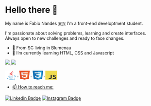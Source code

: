# Hello there 👋

My name is Fabio Nandes 🇧🇷
I'm a front-end developtment student.

I'm passionate about solving problems, learning and create interfaces.
Always open to new challenges and ready to face changes.


- 📍 From SC living in Blumenau
- 🌱 I’m currently learning HTML, CSS and Javascript


<div>
  <a href="https://github.com/victormacleury">
  <img height="150em" src="https://github-readme-stats.vercel.app/api?username=victormacleury&show_icons=true&theme=dark&include_all_commits=true&count_private=true"/>
  <img height="150em" src="https://github-readme-stats.vercel.app/api/top-langs/?username=victormacleury&layout=compact&langs_count=7&theme=dark"/>
</div>

<div style="display: inline_block"><br>
  <img align="center" alt="fabio-Python" height="30" width="40" src="https://raw.githubusercontent.com/devicons/devicon/master/icons/java/java-original.svg">
  <img align="center" alt="fabio-HTML" height="30" width="40" src="https://raw.githubusercontent.com/devicons/devicon/master/icons/html5/html5-original.svg">
  <img align="center" alt="fabio-CSS" height="30" width="40" src="https://raw.githubusercontent.com/devicons/devicon/master/icons/css3/css3-original.svg">
  <img align="center" alt="fabio-JS" height="30" width="40" src="https://raw.githubusercontent.com/devicons/devicon/master/icons/javascript/javascript-original.svg">
</div>


- 📫 How to reach me: 

 [![Linkedin Badge](https://img.shields.io/badge/-LinkedIn-blue?style=flat-square&logo=Linkedin&logoColor=white&link=https://www.linkedin.com/in/fabio-nandes-358117136/)](https://www.linkedin.com/in/fabio-nandes-358117136/)
 [![Instagram Badge](https://img.shields.io/badge/-Instagram-violet?style=flat-square&logo=Instagram&logoColor=white&link=https://www.instagram.com/me_fabios/)](https://www.instagram.com/me_fabios/)


